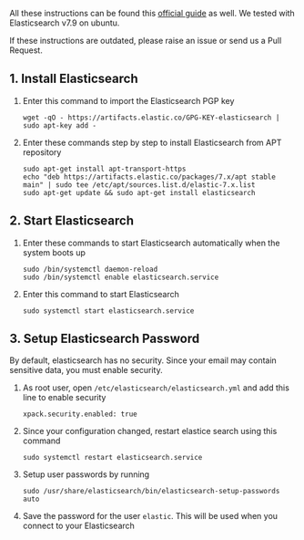 All these instructions can be found this [official guide](https://www.elastic.co/guide/en/elasticsearch/reference/7.9/deb.html) as well. We tested with Elasticsearch v7.9 on ubuntu.

If these instructions are outdated, please raise an issue or send us a Pull Request.

## 1. Install Elasticsearch

1. Enter this command to import the Elasticsearch PGP key
   ```
   wget -qO - https://artifacts.elastic.co/GPG-KEY-elasticsearch | sudo apt-key add -
   ```
2. Enter these commands step by step to install Elasticsearch from APT repository
   ```
   sudo apt-get install apt-transport-https
   echo "deb https://artifacts.elastic.co/packages/7.x/apt stable main" | sudo tee /etc/apt/sources.list.d/elastic-7.x.list
   sudo apt-get update && sudo apt-get install elasticsearch
   ```

## 2. Start Elasticsearch

1. Enter these commands to start Elasticsearch automatically when the system boots up
   ```
   sudo /bin/systemctl daemon-reload
   sudo /bin/systemctl enable elasticsearch.service
   ```
2. Enter this command to start Elasticsearch
   ```
   sudo systemctl start elasticsearch.service
   ```

## 3. Setup Elasticsearch Password

By default, elasticsearch has no security. Since your email may contain sensitive data, you must enable security.

1. As root user, open `/etc/elasticsearch/elasticsearch.yml` and add this line to enable security
   ```
   xpack.security.enabled: true
   ```
2. Since your configuration changed, restart elastice search using this command
   ```
   sudo systemctl restart elasticsearch.service
   ```
3. Setup user passwords by running
   ```
   sudo /usr/share/elasticsearch/bin/elasticsearch-setup-passwords auto
   ```
4. Save the password for the user `elastic`. This will be used when you connect to your Elasticsearch
